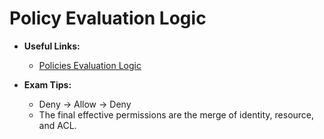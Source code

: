 # Policy Evaluation Logic

* **Useful Links:**
  * [Policies Evaluation Logic](https://docs.aws.amazon.com/IAM/latest/UserGuide/reference_policies_evaluation-logic.html)

* **Exam Tips:**
  * Deny -> Allow -> Deny
  * The final effective permissions are the merge of identity, resource, and ACL.
